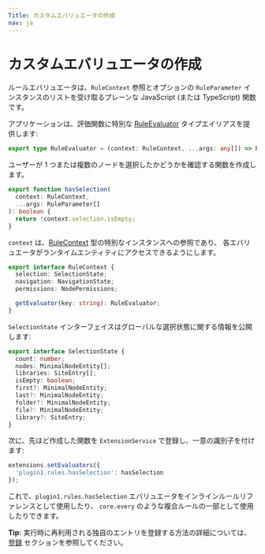 ```yaml
---
Title: カスタムエバリュエータの作成
nav: ja
---
```


# カスタムエバリュエータの作成

ルールエバリュエータは、`RuleContext` 参照とオプションの `RuleParameter` インスタンスのリストを受け取るプレーンな JavaScript (または TypeScript) 関数です。

アプリケーションは、評価関数に特別な
[RuleEvaluator](https://github.com/Alfresco/alfresco-ng2-components/blob/develop/lib/extensions/src/lib/config/rule.extensions.ts)
タイプエイリアスを提供します:

```ts
export type RuleEvaluator = (context: RuleContext, ...args: any[]) => boolean;
```

ユーザーが 1 つまたは複数のノードを選択したかどうかを確認する関数を作成します。

```ts
export function hasSelection(
  context: RuleContext,
  ...args: RuleParameter[]
): boolean {
  return !context.selection.isEmpty;
}
```

`context` は、[RuleContext](https://github.com/Alfresco/alfresco-ng2-components/blob/develop/lib/extensions/src/lib/config/rule.extensions.ts) 型の特別なインスタンスへの参照であり、
各エバリュエータがランタイムエンティティにアクセスできるようにします。

```ts
export interface RuleContext {
  selection: SelectionState;
  navigation: NavigationState;
  permissions: NodePermissions;

  getEvaluator(key: string): RuleEvaluator;
}
```

`SelectionState` インターフェイスはグローバルな選択状態に関する情報を公開します:

```ts
export interface SelectionState {
  count: number;
  nodes: MinimalNodeEntity[];
  libraries: SiteEntry[];
  isEmpty: boolean;
  first?: MinimalNodeEntity;
  last?: MinimalNodeEntity;
  folder?: MinimalNodeEntity;
  file?: MinimalNodeEntity;
  library?: SiteEntry;
}
```

次に、先ほど作成した関数を `ExtensionService` で登録し、一意の識別子を付けます:

```ts
extensions.setEvaluators({
  'plugin1.rules.hasSelection': hasSelection
});
```

これで、`plugin1.rules.hasSelection` エバリュエータをインラインルールリファレンスとして使用したり、
`core.every` のような複合ルールの一部として使用したりできます。

**Tip:** 実行時に再利用される独自のエントリを登録する方法の詳細については、
[登録](/ja/extending/registration) セクションを参照してください。
